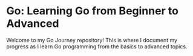 # Go: Learning Go from Beginner to Advanced

Welcome to my Go Journey repository! This is where I document my progress as I learn Go programming from the basics to advanced topics.
